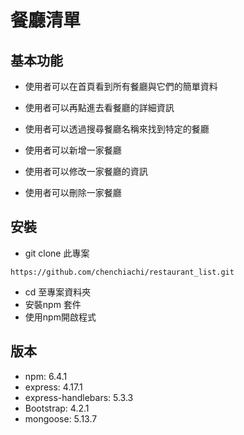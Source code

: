 # 餐廳清單

## 基本功能
- 使用者可以在首頁看到所有餐廳與它們的簡單資料

- 使用者可以再點進去看餐廳的詳細資訊
  
- 使用者可以透過搜尋餐廳名稱來找到特定的餐廳

- 使用者可以新增一家餐廳

- 使用者可以修改一家餐廳的資訊

- 使用者可以刪除一家餐廳


## 安裝
- git clone  此專案
```
https://github.com/chenchiachi/restaurant_list.git
```
- cd 至專案資料夾
- 安裝npm 套件
- 使用npm開啟程式

## 版本
- npm: 6.4.1
- express: 4.17.1
- express-handlebars: 5.3.3
- Bootstrap: 4.2.1
- mongoose: 5.13.7